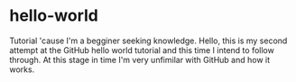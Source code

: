 # hello-world
Tutorial 'cause I'm a begginer seeking knowledge.
Hello, this is my second attempt at the GitHub hello world tutorial and this time I intend to follow through. At this stage in time I'm very unfimilar with GitHub and how it works.
